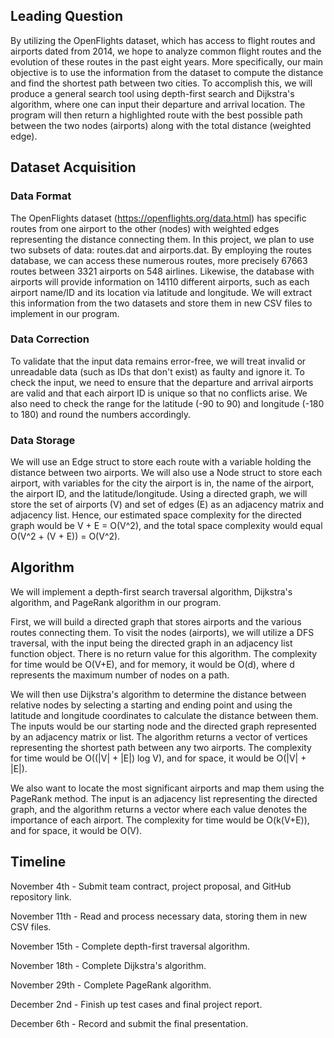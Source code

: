 ## Leading Question 

By utilizing the OpenFlights dataset, which has access to flight routes and airports dated from 2014, we hope to analyze common flight routes and the evolution of these routes in the past eight years. More specifically, our main objective is to use the information from the dataset to compute the distance and find the shortest path between two cities. To accomplish this, we will produce a general search tool using depth-first search and Dijkstra's algorithm, where one can input their departure and arrival location. The program will then return a highlighted route with the best possible path between the two nodes (airports) along with the total distance (weighted edge). 

## Dataset Acquisition

### Data Format

The OpenFlights dataset (https://openflights.org/data.html) has specific routes from one airport to the other (nodes) with weighted edges representing the distance connecting them. In this project, we plan to use two subsets of data: routes.dat and airports.dat. By employing the routes database, we can access these numerous routes, more precisely 67663 routes between 3321 airports on 548 airlines. Likewise, the database with airports will provide information on 14110 different airports, such as each airport name/ID and its location via latitude and longitude. We will extract this information from the two datasets and store them in new CSV files to implement in our program. 

### Data Correction

To validate that the input data remains error-free, we will treat invalid or unreadable data (such as  IDs that don't exist) as faulty and ignore it. To check the input, we need to ensure that the departure and arrival airports are valid and that each airport ID is unique so that no conflicts arise. We also need to check the range for the latitude (-90 to 90) and longitude (-180 to 180) and round the numbers accordingly. 

### Data Storage

We will use an Edge struct to store each route with a variable holding the distance between two airports. We will also use a Node struct to store each airport, with variables for the city the airport is in, the name of the airport, the airport ID, and the latitude/longitude. Using a directed graph, we will store the set of airports (V) and set of edges (E) as an adjacency matrix and adjacency list. Hence, our estimated space complexity for the directed graph would be V + E = O(V^2), and the total space complexity would equal O(V^2 + (V + E)) = O(V^2).

## Algorithm 

We will implement a depth-first search traversal algorithm, Dijkstra's algorithm, and PageRank algorithm in our program. 

First, we will build a directed graph that stores airports and the various routes connecting them. To visit the nodes (airports), we will utilize a DFS traversal, with the input being the directed graph in an adjacency list function object. There is no return value for this algorithm. The complexity for time would be O(V+E), and for memory, it would be O(d), where d represents the maximum number of nodes on a path. 

We will then use Dijkstra's algorithm to determine the distance between relative nodes by selecting a starting and ending point and using the latitude and longitude coordinates to calculate the distance between them. The inputs would be our starting node and the directed graph represented by an adjacency matrix or list. The algorithm returns a vector of vertices representing the shortest path between any two airports. The complexity for time would be O((|V| + |E|) log V), and for space, it would be O(|V| + |E|).

We also want to locate the most significant airports and map them using the PageRank method. The input is an adjacency list representing the directed graph, and the algorithm returns a vector where each value denotes the importance of each airport. The complexity for time would be O(k(V+E)), and for space, it would be O(V).

## Timeline

November 4th - Submit team contract, project proposal, and GitHub repository link. 

November 11th - Read and process necessary data, storing them in new CSV files. 

November 15th - Complete depth-first traversal algorithm. 

November 18th -  Complete Dijkstra's algorithm.

November 29th - Complete PageRank algorithm. 

December 2nd - Finish up test cases and final project report.

December 6th - Record and submit the final presentation.

